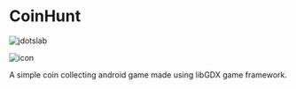 # CoinHunt


![jdotslab](https://github.com/jasonjpulikkottil/coin_hunt/blob/master/android/res/drawable-hdpi/info.png)

![icon](https://github.com/jasonjpulikkottil/coin_hunt/blob/master/android/res/drawable-mdpi/ic_launcher.png)

A simple coin collecting android game made using libGDX game framework. 
